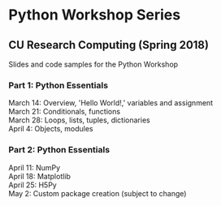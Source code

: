 # Python Workshop Series
## CU Research Computing (Spring 2018)
Slides and code samples for the Python Workshop


### Part 1:  Python Essentials  
March 14:  Overview, 'Hello World!,' variables and assignment  
March 21:  Conditionals, functions  
March 28:  Loops, lists, tuples, dictionaries  
April 4:  Objects, modules  

### Part 2:  Python Essentials  
April 11:  NumPy    
April 18:  Matplotlib    
April 25:  H5Py  
May 2:  Custom package creation (subject to change)  
